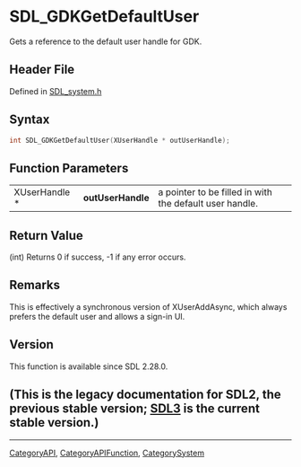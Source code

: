 # SDL_GDKGetDefaultUser

Gets a reference to the default user handle for GDK.

## Header File

Defined in [SDL_system.h](https://github.com/libsdl-org/SDL/blob/SDL2/include/SDL_system.h)

## Syntax

```c
int SDL_GDKGetDefaultUser(XUserHandle * outUserHandle);
```

## Function Parameters

|               |                   |                                                         |
| ------------- | ----------------- | ------------------------------------------------------- |
| XUserHandle * | **outUserHandle** | a pointer to be filled in with the default user handle. |

## Return Value

(int) Returns 0 if success, -1 if any error occurs.

## Remarks

This is effectively a synchronous version of XUserAddAsync, which always
prefers the default user and allows a sign-in UI.

## Version

This function is available since SDL 2.28.0.

## (This is the legacy documentation for SDL2, the previous stable version; [SDL3](https://wiki.libsdl.org/SDL3/) is the current stable version.)



----
[CategoryAPI](CategoryAPI), [CategoryAPIFunction](CategoryAPIFunction), [CategorySystem](CategorySystem)

